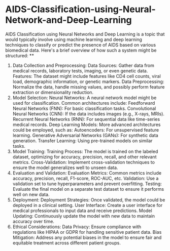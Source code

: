 # AIDS-Classification-using-Neural-Network-and-Deep-Learning

AIDS Classification using Neural Networks and Deep Learning is a topic that would typically involve using machine learning and deep learning techniques to classify or predict the presence of AIDS based on various biomedical data. Here's a brief overview of how such a system might be structured:
**
1. Data Collection and Preprocessing:
Data Sources: Gather data from medical records, laboratory tests, imaging, or even genetic data.
Features: The dataset might include features like CD4 cell counts, viral load, demographic information, or genetic markers.
Data Preprocessing: Normalize the data, handle missing values, and possibly perform feature extraction or dimensionality reduction.
2. Model Selection:
Neural Networks: A neural network model might be used for classification. Common architectures include:
Feedforward Neural Networks (FNN): For basic classification tasks.
Convolutional Neural Networks (CNN): If the data includes images (e.g., X-rays, MRIs).
Recurrent Neural Networks (RNN): For sequential data like time-series medical records.
Deep Learning Models: More advanced architectures could be employed, such as:
Autoencoders: For unsupervised feature learning.
Generative Adversarial Networks (GANs): For synthetic data generation.
Transfer Learning: Using pre-trained models on similar tasks.
3. Model Training:
Training Process: The model is trained on the labeled dataset, optimizing for accuracy, precision, recall, and other relevant metrics.
Cross-Validation: Implement cross-validation techniques to ensure the model generalizes well to unseen data.
4. Evaluation and Validation:
Evaluation Metrics: Common metrics include accuracy, precision, recall, F1-score, ROC-AUC, etc.
Validation: Use a validation set to tune hyperparameters and prevent overfitting.
Testing: Evaluate the final model on a separate test dataset to ensure it performs well on new data.
5. Deployment:
Deployment Strategies: Once validated, the model could be deployed in a clinical setting.
User Interface: Create a user interface for medical professionals to input data and receive predictions.
Model Updating: Continuously update the model with new data to maintain accuracy over time.
6. Ethical Considerations:
Data Privacy: Ensure compliance with regulations like HIPAA or GDPR for handling sensitive patient data.
Bias Mitigation: Address any potential biases in the model to ensure fair and equitable treatment across different patient groups.
